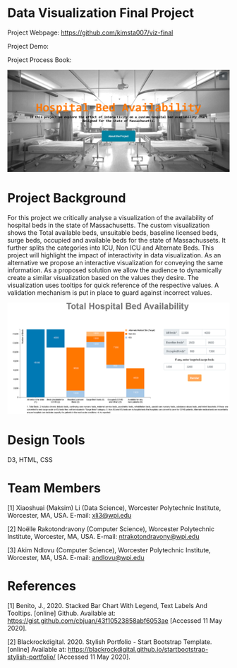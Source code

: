 Data Visualization Final Project
===

Project Webpage: https://github.com/kimsta007/viz-final

Project Demo:

Project Process Book:

![Webpage](img/webpage.PNG)

Project Background
===
For this project we critically analyse a visualization of the availability of hospital beds in the state of Massachusetts. The custom visualization shows the Total available beds, unsuitable beds, baseline licensed beds, surge beds, occupied and available beds for the state of Massachussets. It further splits the categories into ICU, Non ICU and Alternate Beds. This project will highlight the impact of interactivity in data visualization. As an alternative we propose an interactive visualization for conveying the same information. As a proposed solution we allow the audience to dynamically create a similar visualization based on the values they desire. The visualization uses tooltips for quick reference of the respective values. A validation mechanism is put in place to guard against incorrect values.

![Viz](img/viz-prop.PNG)

Design Tools
===
D3, HTML, CSS

Team Members
===
[1] Xiaoshuai (Maksim) Li (Data Science), Worcester Polytechnic Institute, Worcester, MA, USA. 
E-mail: xli3@wpi.edu

[2] Noëlle Rakotondravony (Computer Science), Worcester Polytechnic Institute, Worcester, MA, USA. 
E-mail: ntrakotondravony@wpi.edu

[3] Akim Ndlovu (Computer Science), Worcester Polytechnic Institute, Worcester, MA, USA. 
E-mail: andlovu@wpi.edu

References
===
[1] Benito, J., 2020. Stacked Bar Chart With Legend, Text Labels And Tooltips. [online] Github. Available at: <https://gist.github.com/cbjuan/43f10523858abf6053ae> [Accessed 11 May 2020].

[2] Blackrockdigital. 2020. Stylish Portfolio - Start Bootstrap Template. [online] Available at: <https://blackrockdigital.github.io/startbootstrap-stylish-portfolio/> [Accessed 11 May 2020].